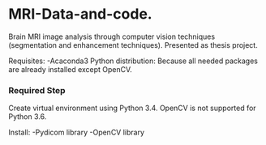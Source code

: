# MRI-Data-and-code.
Brain MRI image analysis through computer vision techniques (segmentation and enhancement techniques). Presented as thesis project.

Requisites:
-Acaconda3 Python distribution: Because all needed packages are already installed except OpenCV.

 ### Required Step ###
  Create virtual environment using Python 3.4. OpenCV is not supported for Python 3.6.

Install:
-Pydicom library
-OpenCV library

